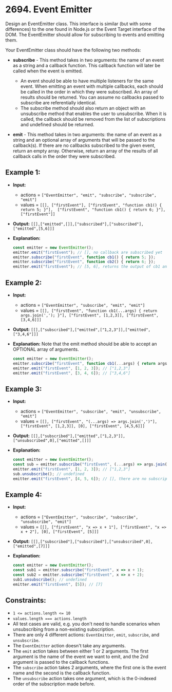# 2694. Event Emitter

Design an EventEmitter class. This interface is similar (but with some differences) to the one found in Node.js or the Event Target interface of the DOM. The EventEmitter should allow for subscribing to events and emitting them.

Your EventEmitter class should have the following two methods:

- **subscribe** - This method takes in two arguments: the name of an event as a string and a callback function. This callback function will later be called when the event is emitted.
  - An event should be able to have multiple listeners for the same event. When emitting an event with multiple callbacks, each should be called in the order in which they were subscribed. An array of results should be returned. You can assume no callbacks passed to subscribe are referentially identical.
  - The subscribe method should also return an object with an unsubscribe method that enables the user to unsubscribe. When it is called, the callback should be removed from the list of subscriptions and undefined should be returned.

- **emit** - This method takes in two arguments: the name of an event as a string and an optional array of arguments that will be passed to the callback(s). If there are no callbacks subscribed to the given event, return an empty array. Otherwise, return an array of the results of all callback calls in the order they were subscribed.

## Example 1:

- **Input:** 
  - actions = `["EventEmitter", "emit", "subscribe", "subscribe", "emit"]`
  - values = `[[], ["firstEvent"], ["firstEvent", "function cb1() { return 5; }"],  ["firstEvent", "function cb1() { return 6; }"], ["firstEvent"]]`
  
- **Output:** `[[],["emitted",[]],["subscribed"],["subscribed"],["emitted",[5,6]]]`

- **Explanation:** 
  ```javascript
  const emitter = new EventEmitter();
  emitter.emit("firstEvent"); // [], no callback are subscribed yet
  emitter.subscribe("firstEvent", function cb1() { return 5; });
  emitter.subscribe("firstEvent", function cb2() { return 6; });
  emitter.emit("firstEvent"); // [5, 6], returns the output of cb1 and cb2
  ```

## Example 2:

- **Input:** 
  - actions = `["EventEmitter", "subscribe", "emit", "emit"]`
  - values = `[[], ["firstEvent", "function cb1(...args) { return args.join(','); }"], ["firstEvent", [1,2,3]], ["firstEvent", [3,4,6]]]`

- **Output:** `[[],["subscribed"],["emitted",["1,2,3"]],["emitted",["3,4,6"]]]`

- **Explanation:** Note that the emit method should be able to accept an OPTIONAL array of arguments.
  ```javascript
  const emitter = new EventEmitter();
  emitter.subscribe("firstEvent", function cb1(...args) { return args.join(','); });
  emitter.emit("firstEvent", [1, 2, 3]); // ["1,2,3"]
  emitter.emit("firstEvent", [3, 4, 6]); // ["3,4,6"]
  ```

## Example 3:

- **Input:** 
  - actions = `["EventEmitter", "subscribe", "emit", "unsubscribe", "emit"]`
  - values = `[[], ["firstEvent", "(...args) => args.join(',')"], ["firstEvent", [1,2,3]], [0], ["firstEvent", [4,5,6]]]`

- **Output:** `[[],["subscribed"],["emitted",["1,2,3"]],["unsubscribed",0],["emitted",[]]]`

- **Explanation:**
  ```javascript
  const emitter = new EventEmitter();
  const sub = emitter.subscribe("firstEvent", (...args) => args.join(','));
  emitter.emit("firstEvent", [1, 2, 3]); // ["1,2,3"]
  sub.unsubscribe(); // undefined
  emitter.emit("firstEvent", [4, 5, 6]); // [], there are no subscriptions
  ```

## Example 4:

- **Input:** 
  - actions = `["EventEmitter", "subscribe", "subscribe", "unsubscribe", "emit"]`
  - values = `[[], ["firstEvent", "x => x + 1"], ["firstEvent", "x => x + 2"], [0], ["firstEvent", [5]]]`

- **Output:** `[[],["subscribed"],["subscribed"],["unsubscribed",0],["emitted",[7]]]`

- **Explanation:**
  ```javascript
  const emitter = new EventEmitter();
  const sub1 = emitter.subscribe("firstEvent", x => x + 1);
  const sub2 = emitter.subscribe("firstEvent", x => x + 2);
  sub1.unsubscribe(); // undefined
  emitter.emit("firstEvent", [5]); // [7]
  ```

## Constraints:

- `1 <= actions.length <= 10`
- `values.length === actions.length`
- All test cases are valid, e.g. you don't need to handle scenarios when unsubscribing from a non-existing subscription.
- There are only 4 different actions: `EventEmitter`, `emit`, `subscribe`, and `unsubscribe`.
- The `EventEmitter` action doesn't take any arguments.
- The `emit` action takes between either 1 or 2 arguments. The first argument is the name of the event we want to emit, and the 2nd argument is passed to the callback functions.
- The `subscribe` action takes 2 arguments, where the first one is the event name and the second is the callback function.
- The `unsubscribe` action takes one argument, which is the 0-indexed order of the subscription made before.